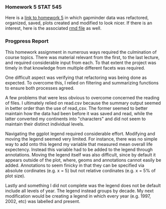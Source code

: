 ### Homework 5 STAT 545

Here is a [link to homework 5](hhttps://github.com/Kozp/STAT545-hw-Kozik-Pavel/blob/Side-Branch/hw05%20-%20Novel%20colors%20and%20brewer%2C%20refactoring%2C%20ggsave%20and%20improving%20figure%20quality/hw5.md) in which gapminder data was refactored, organized, saved, plots created and modified to look nicer. If there is an interest, here is the associated [rmd file](https://github.com/Kozp/STAT545-hw-Kozik-Pavel/blob/Side-Branch/hw05%20-%20Novel%20colors%20and%20brewer%2C%20refactoring%2C%20ggsave%20and%20improving%20figure%20quality/hw5.Rmd) as well.

### Progpress Report

This homework assignment in numerous ways required the culmination of course topics. There was material relevant from the first, to the last lecture, and required considerable input from each. To that extent the project was timely in that knowledge from multiple different facets was required.

One difficult aspect was verifying that refactoring was being done as expected. To overcome this, I relied on filtering and summarizing functions to ensure both processes agreed. 

A few problems that were less obvious to overcome concerned the reading of files. I ultimately relied on read.csv because the summary output seemed in better order than the use of read_csv. The former seemed to better maintain how the data had been before it was saved and read, while the latter converted my continents into "characters" and did not seem to maintain their distinct individual levels.

Navigating the ggplot legend required considerable effort. Modifying and moving the legend seemed very limited. For instance, there was no simple way to add onto this legend my variable that measured mean overall life expectency. Instead this variable had to be added to the legend through annotations. Moving the legend itself was also difficult, since by default it appears outside of the plot, where, geoms and annotations cannot easily be added. Annotations to seem finicky in that they can be specified via absolute cordinates (e.g. x = 5) but not relative cordinates (e.g. x = 5% of plot size). 

Lastly and something I did not complete was the legend does not be default include all levels of year. The legend instead groups by decade. My next modification would be creating a legend in which every year (e.g. 1997, 2002, etc) was labelled and present.
